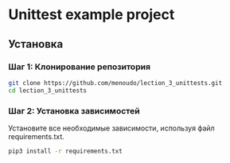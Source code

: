# Unittest example project

## Установка

### Шаг 1: Клонирование репозитория

```sh
git clone https://github.com/menoudo/lection_3_unittests.git
cd lection_3_unittests
```

### Шаг 2: Установка зависимостей

Установите все необходимые зависимости, используя файл requirements.txt.

```sh
pip3 install -r requirements.txt
```
